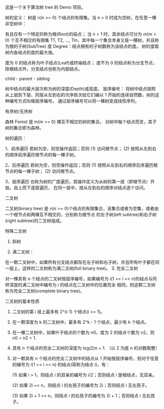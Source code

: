 这是一个关于算法树 tree 的 Demo 项目。

树的定义： 树是 n(n >= 0) 个结点的有限集。当 n = 0 时成为空树，在任意一棵非空树中：

有且仅有一个特定的称为根(Root)的结点；
当 n > 1 时，其余结点可分为 m(m > 0) 个互不相交的有限集 T1, T2, ..., Tm，其中每一个集合本身又是一棵树，并且称为根的子树(SubTree)
度 Degree：结点拥有的子树数称为该结点的度。 树的度取树内各结点的度的最大值。

度为 0 的结点称为叶子结点(Leaf)或终端结点；
度不为 0 的结点称为分支节点，除根结点外，分支结点也称为内部结点。

child - parent - sibling

树中结点的最大层次称为树的深度(Depth)或高度。
层序编号：
将树中结点按照从上层到下层、同层从左到右的次序依次给它们编以 1 开始的连续自然数，树的这种编号方式叫做层序编号。
通过层序编号可以将一棵树变成线性序列。

有序树/无序树

森林 Forest 是 m(m >= 0) 棵互不相交的树的集合。 对树中每个结点而言，其子树的集合即为森林。

树的遍历：

1、前序遍历
若树为空，则空操作返回；否则
(1) 访问根节点；
(2) 按照从左到右的顺序前序遍历根节点的每一棵子树。

2、后序遍历
若树为空，则空操作返回；否则
(1) 按照从左到右的顺序后序遍历根节点的每一棵子树；
(2) 访问根节点。

3、层序遍历
也称为树的广度遍历，其操作定义为从树的第一层（即根节点）开始，自上而下逐层遍历，
在同一层中，按从左到右的顺序对结点逐个访问。


二叉树

二叉树(binary tree) 是 n(n >= 0)个结点的有限集合，该集合或者为空集，或者由一个根节点和两棵互不相交的，分别称为根节点
的左子树(left subtree)和右子树(right subtree)的二叉树组成。


特殊二叉树

1. 斜树

2. 满二叉树：

在一颗二叉树中，如果所有分支结点都存在左子树和右子树，并且所有叶子都在同一层上，这样的二叉树称为满二叉树(full binary tree)。
3. 完全二叉树

对一棵具有 n 个结点的二叉树按层序编号，如果编号为 i(1 =< i =< n)的结点与同样深度的满二叉树中编号为 i 的结点在二叉树中的位置完全
相同，则这颗二叉树称为完全二叉树(complete binary tree)。


二叉树的基本性质

1. 二叉树的第 i 层上最多有 2^(i-1) 个结点(i >= 1)。

2. 在一颗深度为 k 的二叉树中，最多有 2^k - 1 个结点，最少有 k 个结点。

3. 在一棵二叉树中，如果叶子结点的个数为 n0，度为 2 的结点个数为 n2，则 n0 = n2 + 1.

4. 具有 n 个结点的完全二叉树的深度为 log(2)n + 1. （以 2 为底 n 的对数取整）

5. 对一颗具有 n 个结点的完全二叉树中的结点从 1 开始按层序编号，则对于任意的编号为 i(1 =< i =< n) 的结点(简称为结点 i)，有：

	(1) 如果 i > 1，则结点 i 的双亲的编号为 i/2；否则结点 i 是根结点，无双亲。

	(2) 如果 2i =< n，则结点 i 的左孩子的编号为 2i；否则结点 i 无左孩子。

	(3) 如果 2i + 1 =< n，则结点 i 的右孩子的编号为 2i + 1；否则结点 i 无右孩子。

